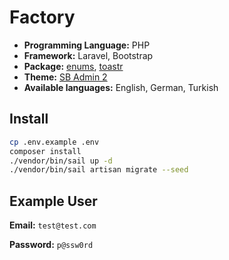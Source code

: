 # Factory

- **Programming Language:** PHP
- **Framework:** Laravel, Bootstrap
- **Package:** [enums](https://github.com/archtechx/enums), [toastr](https://github.com/CodeSeven/toastr)
- **Theme:** [SB Admin 2](https://startbootstrap.com/theme/sb-admin-2)
- **Available languages:** English, German, Turkish

## Install

```bash
cp .env.example .env
composer install
./vendor/bin/sail up -d
./vendor/bin/sail artisan migrate --seed
```

## Example User

**Email:** `test@test.com`

**Password:** `p@ssw0rd`
